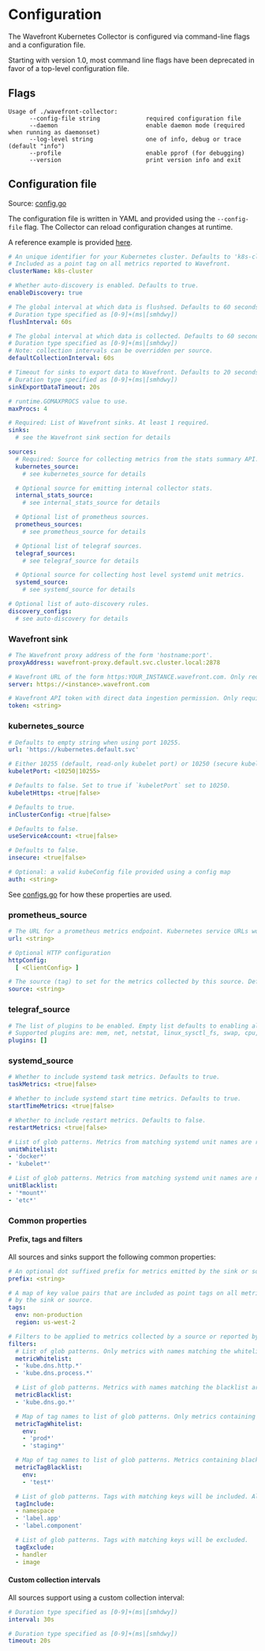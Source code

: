 # Configuration

The Wavefront Kubernetes Collector is configured via command-line flags and a configuration file.

Starting with version 1.0, most command line flags have been deprecated in favor of a top-level configuration file.

## Flags
```
Usage of ./wavefront-collector:
      --config-file string             required configuration file
      --daemon                         enable daemon mode (required when running as daemonset)
      --log-level string               one of info, debug or trace (default "info")
      --profile                        enable pprof (for debugging)
      --version                        print version info and exit
```

## Configuration file

Source: [config.go](https://github.com/wavefrontHQ/wavefront-kubernetes-collector/blob/master/internal/configuration/config.go)

The configuration file is written in YAML and provided using the `--config-file` flag. The Collector can reload configuration changes at runtime.

A reference example is provided [here](https://github.com/wavefrontHQ/wavefront-kubernetes-collector/blob/master/deploy/examples/conf.example.yaml).

```yaml
# An unique identifier for your Kubernetes cluster. Defaults to 'k8s-cluster'.
# Included as a point tag on all metrics reported to Wavefront.
clusterName: k8s-cluster

# Whether auto-discovery is enabled. Defaults to true.
enableDiscovery: true

# The global interval at which data is flushsed. Defaults to 60 seconds.
# Duration type specified as [0-9]+(ms|[smhdwy])
flushInterval: 60s

# The global interval at which data is collected. Defaults to 60 seconds.
# Duration type specified as [0-9]+(ms|[smhdwy])
# Note: collection intervals can be overridden per source.
defaultCollectionInterval: 60s

# Timeout for sinks to export data to Wavefront. Defaults to 20 seconds.
# Duration type specified as [0-9]+(ms|[smhdwy])
sinkExportDataTimeout: 20s

# runtime.GOMAXPROCS value to use.
maxProcs: 4

# Required: List of Wavefront sinks. At least 1 required.
sinks:
  # see the Wavefront sink section for details

sources:
  # Required: Source for collecting metrics from the stats summary API.
  kubernetes_source:
    # see kubernetes_source for details

  # Optional source for emitting internal collector stats.
  internal_stats_source:
    # see internal_stats_source for details

  # Optional list of prometheus sources.
  prometheus_sources:
    # see prometheus_source for details

  # Optional list of telegraf sources.
  telegraf_sources:
    # see telegraf_source for details

  # Optional source for collecting host level systemd unit metrics.
  systemd_source:
    # see systemd_source for details

# Optional list of auto-discovery rules.
discovery_configs:
  # see auto-discovery for details
```

### Wavefront sink

```yaml
# The Wavefront proxy address of the form 'hostname:port'.
proxyAddress: wavefront-proxy.default.svc.cluster.local:2878

# Wavefront URL of the form https:YOUR_INSTANCE.wavefront.com. Only required for direct ingestion.
server: https://<instance>.wavefront.com

# Wavefront API token with direct data ingestion permission. Only required for direct ingestion.
token: <string>
```


### kubernetes_source

```yaml
# Defaults to empty string when using port 10255.
url: 'https://kubernetes.default.svc'

# Either 10255 (default, read-only kubelet port) or 10250 (secure kubelet port).
kubeletPort: <10250|10255>

# Defaults to false. Set to true if `kubeletPort` set to 10250.
kubeletHttps: <true|false>

# Defaults to true.
inClusterConfig: <true|false>

# Defaults to false.
useServiceAccount: <true|false>

# Defaults to false.
insecure: <true|false>

# Optional: a valid kubeConfig file provided using a config map
auth: <string>
```

See [configs.go](https://github.com/wavefronthq/wavefront-kubernetes-collector/tree/master/internal/kubernetes/configs.go) for how these properties are used.

### prometheus_source

```yaml
# The URL for a prometheus metrics endpoint. Kubernetes service URLs work across namespaces.
url: <string>

# Optional HTTP configuration
httpConfig:
  [ <ClientConfig> ]

# The source (tag) to set for the metrics collected by this source. Defaults to node name.
source: <string>
```

### telegraf_source
```yaml
# The list of plugins to be enabled. Empty list defaults to enabling all plugins.
# Supported plugins are: mem, net, netstat, linux_sysctl_fs, swap, cpu, disk, diskio, system, kernel, processes
plugins: []
```

### systemd_source
```yaml
# Whether to include systemd task metrics. Defaults to true.
taskMetrics: <true|false>

# Whether to include systemd start time metrics. Defaults to true.
startTimeMetrics: <true|false>

# Whether to include restart metrics. Defaults to false.
restartMetrics: <true|false>

# List of glob patterns. Metrics from matching systemd unit names are reported.
unitWhitelist:
- 'docker*'
- 'kubelet*'

# List of glob patterns. Metrics from matching systemd unit names are not reported.
unitBlacklist:
- '*mount*'
- 'etc*'
```

### Common properties
#### Prefix, tags and filters
All sources and sinks support the following common properties:
```yaml
# An optional dot suffixed prefix for metrics emitted by the sink or source.
prefix: <string>

# A map of key value pairs that are included as point tags on all metrics emitted
# by the sink or source.
tags:
  env: non-production
  region: us-west-2

# Filters to be applied to metrics collected by a source or reported by sinks.
filters:
  # List of glob patterns. Only metrics with names matching the whitelist are reported.
  metricWhitelist:
  - 'kube.dns.http.*'
  - 'kube.dns.process.*'

  # List of glob patterns. Metrics with names matching the blacklist are dropped.
  metricBlacklist:
  - 'kube.dns.go.*'

  # Map of tag names to list of glob patterns. Only metrics containing tag keys and values matching the whitelist will be reported.
  metricTagWhitelist:
    env:
    - 'prod*'
    - 'staging*'

  # Map of tag names to list of glob patterns. Metrics containing blacklisted tag keys and values will be dropped.
  metricTagBlacklist:
    env:
    - 'test*'

  # List of glob patterns. Tags with matching keys will be included. All other tags will be excluded.
  tagInclude:
  - namespace
  - 'label.app'
  - 'label.component'

  # List of glob patterns. Tags with matching keys will be excluded.
  tagExclude:
  - handler
  - image
```
#### Custom collection intervals
All sources support using a custom collection interval:
```yaml
# Duration type specified as [0-9]+(ms|[smhdwy])
interval: 30s

# Duration type specified as [0-9]+(ms|[smhdwy])
timeout: 20s
```
